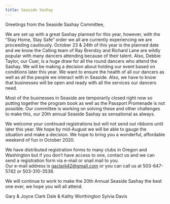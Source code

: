 ```yaml
---
title: Seaside Sashay
---
```

Greetings from the Seaside Sashay Committee,

We are set up with a great Sashay planned for this year, however, with the “Stay Home, Stay Safe” order we all are currently experiencing we are proceeding cautiously.   October 23 & 24th of this year is the planned date and we know the Calling team of Ray Brendzy and Richard Lane are wildly popular with many dancers attending because of their talent.  Also, Debbie Taylor, our Cuer,  is a huge draw for all the round dancers who attend the Sashay.   We will be making a decision about holding our event based on conditions later this year.  We want to ensure the health of all our dancers as well as all the people we interact with in Seaside.  Also, we have to know that businesses will be open and ready with all the services our dancers need.

Most of the businesses in Seaside are temporarily closed right now so putting together  the program book as well as the Passport Promenade is not possible.  Our committee is working on solving these and other challenges to make this, our 20th annual Seaside Sashay as sensational as always.  

We welcome your continued registrations but will not send out ribbons until later this year.  We hope by mid-August we will be able to gauge the situation and make a decision.  We hope to bring you a wonderful, affordable weekend of fun in October 2020.  

We have distributed registration forms to many clubs in Oregon and Washington but if you don’t have access to one, contact us and we can send a registration form via e-mail or snail mail to you.  
Our e-mail address is gaclark42@gmail.com  or you can call us at 503-647-5742 or 503-310-3538.

We will continue to work to make the 20th Annual Seaside Sashay the best one ever, we hope you will all attend.


Gary & Joyce Clark
Dale & Kathy Worthington
Sylvia Davis

